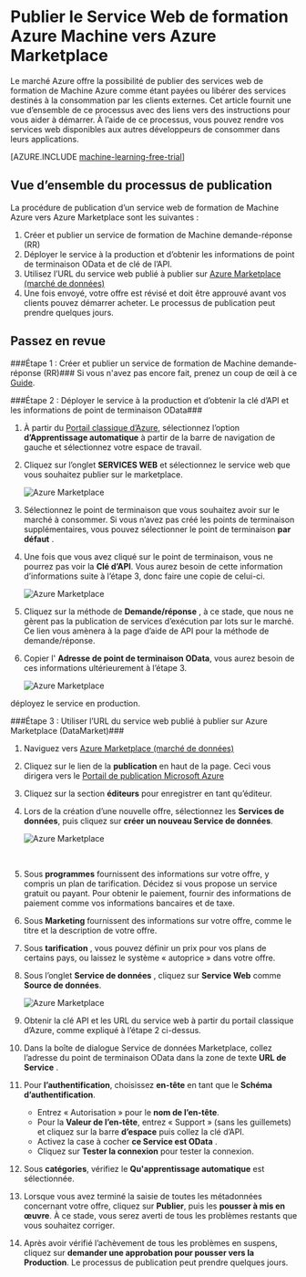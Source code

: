 <properties 
    pageTitle="Publier l’apprentissage automatique service pour Azure Marketplace web | Microsoft Azure" 
    description="Comment publier votre Service Web de Azure Machine Learning vers Azure Marketplace" 
    services="machine-learning" 
    documentationCenter="" 
    authors="BharathS" 
    manager="jhubbard" 
    editor="cgronlun"/>

<tags 
    ms.service="machine-learning" 
    ms.workload="data-services" 
    ms.tgt_pltfrm="na" 
    ms.devlang="na" 
    ms.topic="article" 
    ms.date="09/08/2016" 
    ms.author="bharaths"/>

# <a name="publish-azure-machine-learning-web-service-to-the-azure-marketplace"></a>Publier le Service Web de formation Azure Machine vers Azure Marketplace 

Le marché Azure offre la possibilité de publier des services web de formation de Machine Azure comme étant payées ou libérer des services destinés à la consommation par les clients externes. Cet article fournit une vue d’ensemble de ce processus avec des liens vers des instructions pour vous aider à démarrer. À l’aide de ce processus, vous pouvez rendre vos services web disponibles aux autres développeurs de consommer dans leurs applications.


[AZURE.INCLUDE [machine-learning-free-trial](../../includes/machine-learning-free-trial.md)]

## <a name="overview-of-the-publishing-process"></a>Vue d’ensemble du processus de publication 

La procédure de publication d’un service web de formation de Machine Azure vers Azure Marketplace sont les suivantes :

1. Créer et publier un service de formation de Machine demande-réponse (RR)
2. Déployer le service à la production et d’obtenir les informations de point de terminaison OData et de clé de l’API.
3. Utilisez l’URL du service web publié à publier sur [Azure Marketplace (marché de données)](https://publish.windowsazure.com/workspace/) 
4. Une fois envoyé, votre offre est révisé et doit être approuvé avant vos clients pouvez démarrer acheter. Le processus de publication peut prendre quelques jours. 

## <a name="walk-through"></a>Passez en revue
###<a name="step-1-create-and-publish-a-machine-learning-request-response-service-rrs"></a>Étape 1 : Créer et publier un service de formation de Machine demande-réponse (RR)###
 Si vous n'avez pas encore fait, prenez un coup de œil à ce [Guide](machine-learning-walkthrough-5-publish-web-service.md).

###<a name="step-2-deploy-the-service-to-production-and-obtain-the-api-key-and-odata-endpoint-information"></a>Étape 2 : Déployer le service à la production et d’obtenir la clé d’API et les informations de point de terminaison OData###
1. À partir du [Portail classique d’Azure](http://manage.windowsazure.com), sélectionnez l’option **d’Apprentissage automatique** à partir de la barre de navigation de gauche et sélectionnez votre espace de travail. 

2. Cliquez sur l’onglet **SERVICES WEB** et sélectionnez le service web que vous souhaitez publier sur le marketplace.

    ![Azure Marketplace][workspace]

3. Sélectionnez le point de terminaison que vous souhaitez avoir sur le marché à consommer. Si vous n’avez pas créé les points de terminaison supplémentaires, vous pouvez sélectionner le point de terminaison **par défaut** .

4. Une fois que vous avez cliqué sur le point de terminaison, vous ne pourrez pas voir la **Clé d’API**. Vous aurez besoin de cette information d’informations suite à l’étape 3, donc faire une copie de celui-ci.

    ![Azure Marketplace][apikey]

5. Cliquez sur la méthode de **Demande/réponse** , à ce stade, que nous ne gèrent pas la publication de services d’exécution par lots sur le marché. Ce lien vous amènera à la page d’aide de API pour la méthode de demande/réponse.

6. Copier l' **Adresse de point de terminaison OData**, vous aurez besoin de ces informations ultérieurement à l’étape 3.

    ![Azure Marketplace][odata]




déployez le service en production.



###<a name="step-3-use-the-url-of-the-published-web-service-to-publish-to-azure-marketplace-datamarket"></a>Étape 3 : Utiliser l’URL du service web publié à publier sur Azure Marketplace (DataMarket)###

1.  Naviguez vers [Azure Marketplace (marché de données)](http://datamarket.azure.com/home) 
2.  Cliquez sur le lien de la **publication** en haut de la page. Ceci vous dirigera vers le [Portail de publication Microsoft Azure](https://publish.windowsazure.com)
3.  Cliquez sur la section **éditeurs** pour enregistrer en tant qu’éditeur.
4.  Lors de la création d’une nouvelle offre, sélectionnez les **Services de données**, puis cliquez sur **créer un nouveau Service de données**. 
 
    ![Azure Marketplace][image1]

    <br />


5.  Sous **programmes** fournissent des informations sur votre offre, y compris un plan de tarification. Décidez si vous propose un service gratuit ou payant. Pour obtenir le paiement, fournir des informations de paiement comme vos informations bancaires et de taxe.

6.  Sous **Marketing** fournissent des informations sur votre offre, comme le titre et la description de votre offre.

7.  Sous **tarification** , vous pouvez définir un prix pour vos plans de certains pays, ou laissez le système « autoprice » dans votre offre.

8. Sous l’onglet **Service de données** , cliquez sur **Service Web** comme **Source de données**.

    ![Azure Marketplace][image2]

9.  Obtenir la clé API et les URL du service web à partir du portail classique d’Azure, comme expliqué à l’étape 2 ci-dessus.

10. Dans la boîte de dialogue Service de données Marketplace, collez l’adresse du point de terminaison OData dans la zone de texte **URL de Service** .

11. Pour **l’authentification**, choisissez **en-tête** en tant que le **Schéma d’authentification**.

    - Entrez « Autorisation » pour le **nom de l’en-tête**.
    - Pour la **Valeur de l’en-tête**, entrez « Support » (sans les guillemets) et cliquez sur la barre **d’espace** puis collez la clé d’API.
    - Activez la case à cocher **ce Service est OData** .
    - Cliquez sur **Tester la connexion** pour tester la connexion.

12. Sous **catégories**, vérifiez le **Qu'apprentissage automatique** est sélectionnée.

13. Lorsque vous avez terminé la saisie de toutes les métadonnées concernant votre offre, cliquez sur **Publier**, puis les **pousser à mis en œuvre**. À ce stade, vous serez averti de tous les problèmes restants que vous souhaitez corriger.

14. Après avoir vérifié l’achèvement de tous les problèmes en suspens, cliquez sur **demander une approbation pour pousser vers la Production**. Le processus de publication peut prendre quelques jours. 


[image1]:./media/machine-learning-publish-web-service-to-azure-marketplace/image1.png
[image2]:./media/machine-learning-publish-web-service-to-azure-marketplace/image2.png
[workspace]:./media/machine-learning-publish-web-service-to-azure-marketplace/selectworkspace.png
[apikey]:./media/machine-learning-publish-web-service-to-azure-marketplace/apikey.png
[odata]:./media/machine-learning-publish-web-service-to-azure-marketplace/odata.png
 
